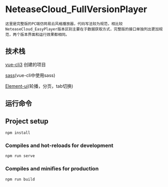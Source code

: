 # NeteaseCloud_FullVersionPlayer
    这里是完整版的PC端仿网易云风格播放器，代码写法较为规范，相比较NeteaseCloud_EasyPlayer版本区别主要在于数据获取方式，完整版的接口单独列出更加规范，两个版本界面和运行效果都相同。

## 技术栈
[vue-cli3](https://cli.vuejs.org/zh/) 创建的项目

[sass](https://cli.vuejs.org/zh/guide/css.html#%E9%A2%84%E5%A4%84%E7%90%86%E5%99%A8)(vue-cli中使用sass)

[Element-ui](https://element.eleme.cn/#/zh-CN/component/quickstart)(轮播，分页，tab切换)

## 运行命令

## Project setup
```
npm install
```

### Compiles and hot-reloads for development
```
npm run serve
```

### Compiles and minifies for production
```
npm run build
```

